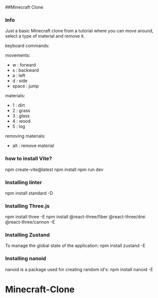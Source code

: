 ##Minecraft Clone

### Info

Just a basic Minecraft clone from a tutorial where you can move around, select a type of material and remove it.

keyboard commands:

movements:

- w : forward
- s : backward
- a : left
- d : side
- space : jump

materials:

- 1 : dirt
- 2 : grass
- 3 : glass
- 4 : wood
- 5 : log

removing materials:

- alt : remove material

### how to install Vite?

npm create-vite@latest
npm install
npm run dev

### Installing linter

npm install standard -D

### Installing Three.js

npm install three -E
npm install @react-three/fiber @react-three/drei @react-three/cannon -E

### Installing Zustand

To manage the global state of the application:
npm install zustand -E

### Installing nanoid

nanoid is a package used for creating random id's:
npm install nanoid -E

# Minecraft-Clone
